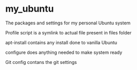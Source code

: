 my_ubuntu
=========

The packages and settings for my personal Ubuntu system

Profile script is a symlink to actual file present in files folder

apt-install contains any install done to vanilla Ubuntu

configure does anything needed to make system ready

Git config contans the git settings

